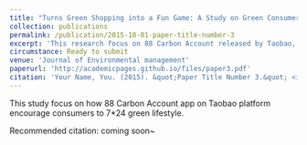 ```yaml
---
title: "Turns Green Shopping into a Fun Game: A Study on Green Consumer Behavior on Taobao Platform with 88 Carbon Account."
collection: publications
permalink: /publication/2015-10-01-paper-title-number-3
excerpt: 'This research focus on 88 Carbon Account released by Taobao, encouraging consumers to green consumption. This research used mixed method to better explore the brand new phenomenon.'
circumstance: Ready to submit
venue: 'Journal of Environmental management'
paperurl: 'http://academicpages.github.io/files/paper3.pdf'
citation: 'Your Name, You. (2015). &quot;Paper Title Number 3.&quot; <i>Journal 1</i>. 1(3).'
---
```

This study focus on how 88 Carbon Account app on Taobao platform encourage consumers to 7*24 green lifestyle.

Recommended citation: coming soon~
